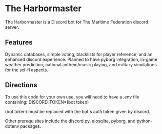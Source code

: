 # The Harbormaster
The Harbormaster is a Discord bot for The Maritime Federation discord server.

## Features
Dynamic databases, simple voting, blacklists for player reference, and an enhanced discord experience. Planned to have pyborg integration, in-game weather prediction, national anthem/music playing, and military simulations for the sci-fi aspects.


## Directions
To use this code for your own use, you will need to have a .env file containing: DISCORD_TOKEN=(bot token)

(bot token) must be replaced with the bot's auth token given by discord.

Other prerequisites include the discord.py, aiosqlite, pyborg, and python-dotenv packages.
